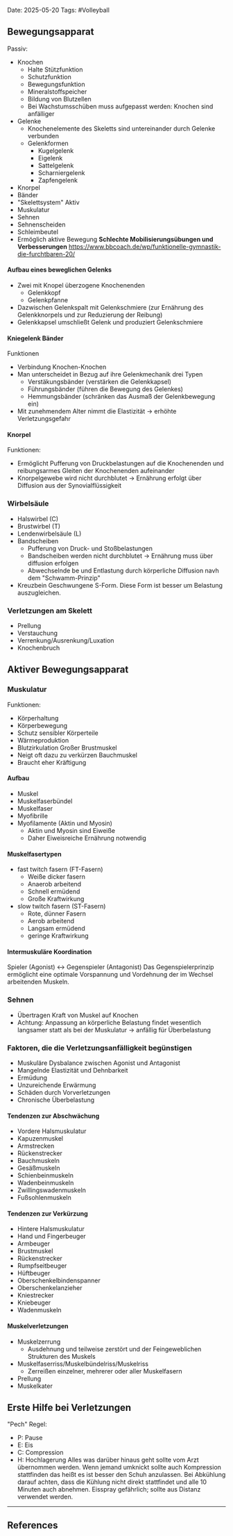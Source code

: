 Date: 2025-05-20
Tags: #Volleyball 
## Bewegungsapparat
Passiv:
- Knochen
	-  Halte Stützfunktion
	- Schutzfunktion
	- Bewegungsfunktion
	- Mineralstoffspeicher
	- Bildung von Blutzellen
	- Bei Wachstumsschüben muss aufgepasst werden: Knochen sind anfälliger
- Gelenke
	- Knochenelemente des Skeletts sind untereinander durch Gelenke verbunden
	- Gelenkformen
		- Kugelgelenk
		- Eigelenk
		- Sattelgelenk
		- Scharniergelenk
		- Zapfengelenk
- Knorpel
- Bänder
- "Skelettsystem"
Aktiv
- Muskulatur
- Sehnen
- Sehnenscheiden
- Schleimbeutel
- Ermöglich aktive Bewegung
**Schlechte Mobilisierungsübungen und Verbesserungen**
https://www.bbcoach.de/wp/funktionelle-gymnastik-die-furchtbaren-20/
#### Aufbau eines beweglichen Gelenks
- Zwei mit Knopel überzogene Knochenenden
	- Gelenkkopf
	- Gelenkpfanne
- Dazwischen Gelenkspalt mit Gelenkschmiere (zur Ernährung des Gelenkknorpels und zur Reduzierung der Reibung)
- Gelenkkapsel umschließt Gelenk und produziert Gelenkschmiere
#### Kniegelenk Bänder
Funktionen
- Verbindung Knochen-Knochen
- Man unterscheidet in Bezug auf ihre Gelenkmechanik drei Typen
	- Verstäkungsbänder (verstärken die Gelenkkapsel)
	- Führungsbänder (führen die Bewegung des Gelenkes)
	- Hemmungsbänder (schränken das Ausmaß der Gelenkbewegung ein)
- Mit zunehmendem Alter nimmt die Elastizität $\to$ erhöhte Verletzungsgefahr
#### Knorpel
Funktionen:
- Ermöglicht Pufferung von Druckbelastungen auf die Knochenenden und reibungsarmes Gleiten der Knochenenden aufeinander
- Knorpelgewebe wird nicht durchblutet $\to$ Ernährung erfolgt über Diffusion aus der Synovialflüssigkeit
### Wirbelsäule
- Halswirbel (C)
- Brustwirbel (T)
- Lendenwirbelsäule (L)
- Bandscheiben
	- Pufferung von Druck- und Stoßbelastungen
	- Bandscheiben werden nicht durchblutet -> Ernährung muss über diffusion erfolgen
	- Abwechselnde be und Entlastung durch körperliche Diffusion navh dem "Schwamm-Prinzip"
- Kreuzbein
Geschwungene S-Form. Diese Form ist besser um Belastung auszugleichen.
### Verletzungen am Skelett
- Prellung
- Verstauchung
- Verrenkung/Ausrenkung/Luxation
- Knochenbruch
## Aktiver Bewegungsapparat
### Muskulatur
Funktionen:
- Körperhaltung
- Körperbewegung
- Schutz sensibler Körperteile
- Wärmeproduktion
- Blutzirkulation
Großer Brustmuskel
- Neigt oft dazu zu verkürzen
Bauchmuskel
- Braucht eher Kräftigung
#### Aufbau
- Muskel
- Muskelfaserbündel
- Muskelfaser
- Myofibrille
- Myofilamente (Aktin und Myosin)
	- Aktin und Myosin sind Eiweiße
	- Daher Eiweisreiche Ernährung notwendig
#### Muskelfasertypen
- fast twitch fasern (FT-Fasern)
	- Weiße dicker fasern
	- Anaerob arbeitend
	- Schnell ermüdend
	- Große Kraftwirkung
- slow twitch fasern (ST-Fasern)
	- Rote, dünner Fasern
	- Aerob arbeitend
	- Langsam ermüdend
	- geringe Kraftwirkung
#### Intermuskuläre Koordination
Spieler (Agonist) $\leftrightarrow$ Gegenspieler (Antagonist)
Das Gegenspielerprinzip ermöglicht eine optimale Vorspannung und Vordehnung der im Wechsel arbeitenden Muskeln.
### Sehnen
- Übertragen Kraft von Muskel auf Knochen
- Achtung: Anpassung an körperliche Belastung findet wesentlich langsamer statt als bei der Muskulatur $\to$ anfällig für Überbelastung
### Faktoren, die die Verletzungsanfälligkeit begünstigen
- Muskuläre Dysbalance zwischen Agonist und Antagonist
- Mangelnde Elastizität und Dehnbarkeit
- Ermüdung
- Unzureichende Erwärmung
- Schäden durch Vorverletzungen
- Chronische Überbelastung
#### Tendenzen zur Abschwächung
- Vordere Halsmuskulatur
- Kapuzenmuskel
- Armstrecken
- Rückenstrecker
- Bauchmuskeln
- Gesäßmuskeln
- Schienbeinmuskeln
- Wadenbeinmuskeln
- Zwillingswadenmuskeln
- Fußsohlenmuskeln
#### Tendenzen zur Verkürzung
- Hintere Halsmuskulatur
- Hand und Fingerbeuger
- Armbeuger
- Brustmuskel
- Rückenstrecker
- Rumpfseitbeuger
- Hüftbeuger
- Oberschenkelbindenspanner
- Oberschenkelanzieher
- Kniestrecker
- Kniebeuger
- Wadenmuskeln
#### Muskelverletzungen
- Muskelzerrung
	- Ausdehnung und teilweise zerstört und der Feingeweblichen Strukturen des Muskels
- Muskelfaserriss/Muskelbündelriss/Muskelriss
	- Zerreißen einzelner, mehrerer oder aller Muskelfasern
- Prellung
- Muskelkater
## Erste Hilfe bei Verletzungen
"Pech" Regel:
- P: Pause
- E: Eis
- C: Compression
- H: Hochlagerung
Alles was darüber hinaus geht sollte vom Arzt übernommen werden.
Wenn jemand umknickt sollte auch Kompression stattfinden das heißt es ist besser den Schuh anzulassen.
Bei Abkühlung darauf achten, dass die Kühlung nicht direkt stattfindet und alle 10 Minuten auch abnehmen. Eisspray gefährlich; sollte aus Distanz verwendet werden.

---
## References
